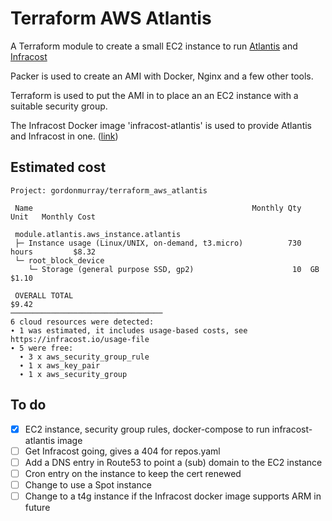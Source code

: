 # Terraform AWS Atlantis

A Terraform module to create a small EC2 instance to run [Atlantis](https://www.runatlantis.io/) and [Infracost](https://www.infracost.io/) 

Packer is used to create an AMI with Docker, Nginx and a few other tools.

Terraform is used to put the AMI in to place an an EC2 instance with a suitable security group.

The Infracost Docker image 'infracost-atlantis' is used to provide Atlantis and Infracost in one. ([link](https://hub.docker.com/r/infracost/infracost-atlantis))

## Estimated cost

```
Project: gordonmurray/terraform_aws_atlantis

 Name                                                 Monthly Qty  Unit   Monthly Cost 
                                                                                       
 module.atlantis.aws_instance.atlantis                                                 
 ├─ Instance usage (Linux/UNIX, on-demand, t3.micro)          730  hours         $8.32 
 └─ root_block_device                                                                  
    └─ Storage (general purpose SSD, gp2)                      10  GB            $1.10 
                                                                                       
 OVERALL TOTAL                                                                   $9.42 
──────────────────────────────────
6 cloud resources were detected:
∙ 1 was estimated, it includes usage-based costs, see https://infracost.io/usage-file
∙ 5 were free:
  ∙ 3 x aws_security_group_rule
  ∙ 1 x aws_key_pair
  ∙ 1 x aws_security_group
```

## To do

- [x] EC2 instance, security group rules, docker-compose to run infracost-atlantis image
- [ ] Get Infracost going, gives a 404 for repos.yaml
- [ ] Add a DNS entry in Route53 to point a (sub) domain to the EC2 instance
- [ ] Cron entry on the instance to keep the cert renewed
- [ ] Change to use a Spot instance
- [ ] Change to a t4g instance if the Infracost docker image supports ARM in future
